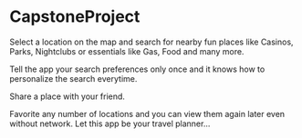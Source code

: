 # CapstoneProject

Select a location on the map and search for nearby fun places like Casinos, Parks, Nightclubs or essentials like Gas, Food and many more.

Tell the app your search preferences only once and it knows how to personalize the search everytime.

Share a place with your friend.

Favorite any number of locations and you can view them again later even without network. Let this app be your travel planner...
